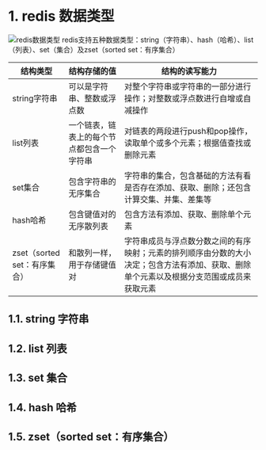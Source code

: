# 1. redis 数据类型
![redis数据类型](https://pdai.tech/images/db/redis/db-redis-ds-1.jpeg)
redis支持五种数据类型：string（字符串）、hash（哈希）、list（列表）、set（集合）及zset（sorted set：有序集合）

| 结构类型                     | 结构存储的值                               | 结构的读写能力                                                                                                                           |
| ---------------------------- | ------------------------------------------ | ---------------------------------------------------------------------------------------------------------------------------------------- |
| string字符串                 | 可以是字符串、整数或浮点数                 | 对整个字符串或字符串的一部分进行操作；对整数或浮点数进行自增或自减操作                                                                   |
| list列表                     | 一个链表，链表上的每个节点都包含一个字符串 | 对链表的两段进行push和pop操作，读取单个或多个元素；根据值查找或删除元素                                                                  |
| set集合                      | 包含字符串的无序集合                       | 字符串的集合，包含基础的方法有看是否存在添加、获取、删除；还包含计算交集、并集、差集等                                                   |
| hash哈希                     | 包含键值对的无序散列表                     | 包含方法有添加、获取、删除单个元素                                                                                                       |
| zset（sorted set：有序集合） | 和散列一样，用于存储键值对                 | 字符串成员与浮点数分数之间的有序映射；元素的排列顺序由分数的大小决定；包含方法有添加、获取、删除单个元素以及根据分支范围或成员来获取元素 |

## 1.1. string 字符串
## 1.2. list 列表
## 1.3. set 集合
## 1.4. hash 哈希
## 1.5. zset（sorted set：有序集合）
